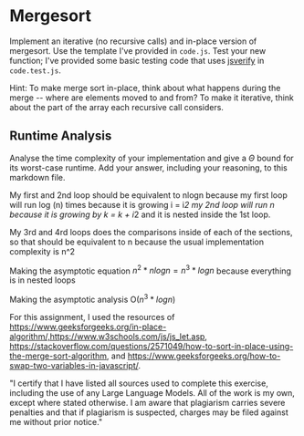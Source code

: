 # Mergesort

Implement an iterative (no recursive calls) and in-place version of mergesort.
Use the template I've provided in `code.js`. Test your new function; I've
provided some basic testing code that uses
[jsverify](https://jsverify.github.io/) in `code.test.js`.

Hint: To make merge sort in-place, think about what happens during the merge --
where are elements moved to and from? To make it iterative, think about the
part of the array each recursive call considers.

## Runtime Analysis

Analyse the time complexity of your implementation and give a $\Theta$ bound for
its worst-case runtime. Add your answer, including your reasoning, to this
markdown file.

My first and 2nd loop should be equivalent to nlogn because  my first loop will run log (n) times because it is growing i = i*2 my 2nd loop will run n  because it is growing by k = k + i*2 and it is nested inside the 1st loop.

My 3rd and 4rd loops does the comparisons inside of each of the sections, so that should be equivalent to n  because the usual implementation complexity is n^2

Making the asymptotic equation $n^2 * nlogn = n^3*logn$ because everything is in nested loops

Making the asymptotic analysis O($n^3*logn$)



For this assignment, I used the resources of https://www.geeksforgeeks.org/in-place-algorithm/,https://www.w3schools.com/js/js_let.asp, https://stackoverflow.com/questions/2571049/how-to-sort-in-place-using-the-merge-sort-algorithm, and https://www.geeksforgeeks.org/how-to-swap-two-variables-in-javascript/.

"I certify that I have listed all sources used to complete this exercise, including the use of any Large Language Models. All of the work is my own, except where stated otherwise. I am aware that plagiarism carries severe penalties and that if plagiarism is suspected, charges may be filed against me without prior notice."
